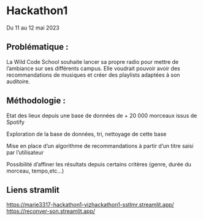 # Hackathon1
Du 11 au 12 mai 2023
## Problématique :
La Wild Code School souhaite lancer sa propre radio pour mettre de l’ambiance sur ses différents campus.
Elle voudrait pouvoir avoir des recommandations de musiques et créer des playlists adaptées à son auditoire.

## Méthodologie :
Etat des lieux depuis une base de données de + 20 000 morceaux issus de Spotify

Exploration de la base de données, tri, nettoyage de cette base

Mise en place d’un algorithme de recommandations à partir d’un titre saisi par l’utilisateur

Possibilité d’affiner les résultats depuis certains critères (genre, durée du morceau, tempo,etc…)

## Liens stramlit
https://marie3317-hackathon1-vizhackathon1-sstlmr.streamlit.app/
https://reconver-son.streamlit.app/
